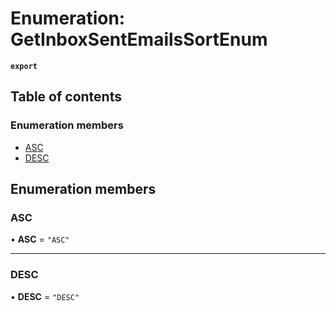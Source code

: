 # Enumeration: GetInboxSentEmailsSortEnum

**`export`**

## Table of contents

### Enumeration members

- [ASC](GetInboxSentEmailsSortEnum.md#asc)
- [DESC](GetInboxSentEmailsSortEnum.md#desc)

## Enumeration members

### ASC

• **ASC** = `"ASC"`

___

### DESC

• **DESC** = `"DESC"`
